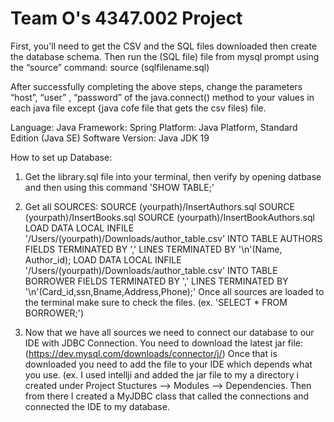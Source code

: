 # Team O's 4347.002 Project

First, you'll need to get the CSV and the SQL files downloaded then create the database schema. Then run the (SQL file) file from mysql prompt using the “source” command: source (sqlfilename.sql) 

After successfully completing the above steps, change the parameters “host”, “user” , “password” of the java.connect() method to your values in each java file except {java cofe file that gets the csv files) file.

Language: Java
Framework: Spring
Platform: Java Platform, Standard Edition (Java SE)
Software Version: Java JDK 19

How to set up Database: 
1. Get the library.sql file into your terminal, then verify by opening datbase and then using this command 'SHOW TABLE;'
2. Get all SOURCES:
    SOURCE (yourpath)/InsertAuthors.sql
    SOURCE (yourpath)/InsertBooks.sql
    SOURCE (yourpath)/InsertBookAuthors.sql
    LOAD DATA LOCAL INFILE '/Users/(yourpath)/Downloads/author_table.csv' INTO TABLE AUTHORS FIELDS TERMINATED BY ',' LINES TERMINATED BY '\n'(Name, Author_id);
    LOAD DATA LOCAL INFILE '/Users/(yourpath)/Downloads/author_table.csv' INTO TABLE BORROWER FIELDS TERMINATED BY ',' LINES TERMINATED BY                 '\n'(Card_id,ssn,Bname,Address,Phone);'
Once all sources are loaded to the terminal make sure to check the files. (ex. 'SELECT * FROM BORROWER;')

4. Now that we have all sources we need to connect our database to our IDE with JDBC Connection. You need to download the latest jar file:(https://dev.mysql.com/downloads/connector/j/)
Once that is downloaded you need to add the file to your IDE which depends what you use. (ex. I used intellji and added the jar file to my a directory i created under Project Stuctures --> Modules --> Dependencies. Then from there I created a MyJDBC class that called the connections and connected the IDE to my database.




   



